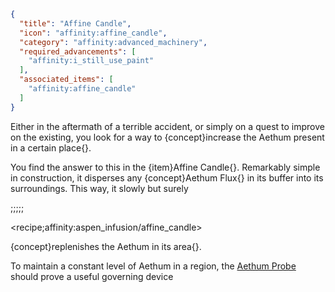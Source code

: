 ```json
{
  "title": "Affine Candle",
  "icon": "affinity:affine_candle",
  "category": "affinity:advanced_machinery",
  "required_advancements": [
    "affinity:i_still_use_paint"
  ],
  "associated_items": [
    "affinity:affine_candle"
  ]
}
```

Either in the aftermath of a terrible accident, or simply on a quest to improve on the existing, you look for a way
to {concept}increase the Aethum present in a certain place{}.


You find the answer to this in the {item}Affine Candle{}. Remarkably simple in construction, it disperses any 
{concept}Aethum Flux{} in its buffer into its surroundings. This way, it slowly but surely 

;;;;;

<recipe;affinity:aspen_infusion/affine_candle>

{concept}replenishes the Aethum in its area{}.


To maintain a constant level of Aethum in a region, the [Aethum Probe](^affinity:aethum_probe) should prove a useful
governing device